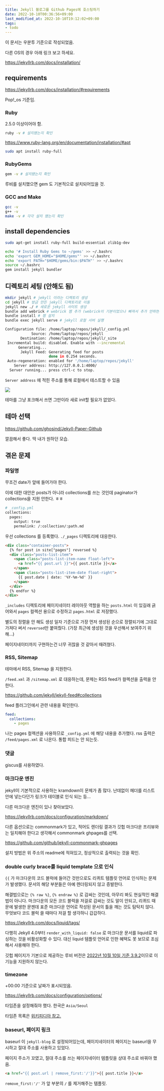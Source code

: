 ```yaml
---
title: Jekyll 블로그를 Github Pages에 호스팅하기
date: 2022-10-10T00:36:56+09:00
last_modified_at: 2022-10-10T19:12:02+09:00
tags:
- todo
---
```



이 문서는 우분투 기준으로 작성되었음.

다른 OS의 경우 아래 링크 보고 하세요.

https://jekyllrb.com/docs/installation/

## requirements

https://jekyllrb.com/docs/installation/#requirements

Pop!\_os 기준임.
### Ruby

2.5.0 이상이어야 함.

```bash
ruby -v # 설치됐는지 확인
```

https://www.ruby-lang.org/en/documentation/installation/#apt

```bash
sudo apt install ruby-full
```

### RubyGems

```bash
gem -v # 설치됐는지 확인
```

루비를 설치했으면 gem 도 기본적으로 설치되어있을 것.

### GCC and Make

```bash
gcc -v
g++ -v
make -v # 각각 설치 됐는지 확인
```

## install dependencies

```bash
sudo apt-get install ruby-full build-essential zlib1g-dev
```

```bash
echo '# Install Ruby Gems to ~/gems' >> ~/.bashrc
echo 'export GEM_HOME="$HOME/gems"' >> ~/.bashrc
echo 'export PATH="$HOME/gems/bin:$PATH"' >> ~/.bashrc
source ~/.bashrc
gem install jekyll bundler
```

## 디렉토리 세팅 (안해도 됨)

```bash
mkdir jekyll # jekyll 이라는 디렉토리 생성
cd jekyll # 방금 만든 jekyll 디렉토리로 이동
jekyll new ./ # 새로운 jekyll 사이트 생성
bundle add webrick # webrick 젬 추가 (webrick이 기본이었으나 빠져서 추가 안하면 오류 생길 수 있음)
bundle install # 젬 설치
bundle exec jekyll serve # jekyll 로컬 서버 실행
```

```bash
Configuration file: /home/laptop/repos/jekyll/_config.yml
            Source: /home/laptop/repos/jekyll
       Destination: /home/laptop/repos/jekyll/_site
 Incremental build: disabled. Enable with --incremental
      Generating... 
       Jekyll Feed: Generating feed for posts
                    done in 0.254 seconds.
 Auto-regeneration: enabled for '/home/laptop/repos/jekyll'
    Server address: http://127.0.0.1:4000/
  Server running... press ctrl-c to stop.
```

`Server address` 에 적힌 주소를 통해 로컬에서 테스트할 수 있음

![](attachments/Pasted%20image%2020221008215645.png)

테마를 그냥 포크해서 쓰면 그만이라 새로 init할 필요가 없었다.


## 테마 선택

https://github.com/ghosind/Jekyll-Paper-Github

깔끔해서 좋다. 딱 내가 원하던 모습.

## 겪은 문제

### 파일명
무조건 date가 앞에 들어가야 한다.

이에 대한 대안은 posts가 아니라 collections를 쓰는 것인데 paginator가 collections을 지원 안한다. ㅎㅎ

```bash
# _config.yml
collections:
  pages:
    output: true
    permalink: /:collection/:path.md
```

우선 collections 를 등록했다. `./_pages` 디렉토리에 대응한다.

```html
<div class="container-posts">
  {% for post in site["pages"] reversed %}
  <div class="posts-list-item">
    <span class="posts-list-item-name float-left">
      <a href="{{ post.url }}">{{ post.title }}</a>
    </span>
    <span class="posts-list-item-date float-right">
      {{ post.date | date: '%Y-%m-%d' }}
    </span>
  </div>
  {% endfor %}
</div>
```

`_includes` 디렉토리에 페이지네이터 레이아웃 역할을 하는 `posts.html` 이 있길래 긁어와서 `pages` 컬렉션 용으로 수정하고 `pages.html` 로 저장했다.

별도의 정렬을 안 해도 생성 일자 기준으로 가장 먼저 생성된 순으로 정렬되기에 그대로 가져다 써서 `reversed`만 붙여줬다. (가장 최근에 생성된 것을 우선해서 보여주기 위해...)

페이지네이터까지 구현하는건 너무 귀찮을 것 같아서 때려쳤다.

### RSS, Sitemap

테마에서 RSS, Sitemap 을 지원한다.

`/feed.xml` 과 `/sitemap.xml` 로 대응하는데, 문제는 RSS feed가 컬렉션을 출력을 안 한다.

https://github.com/jekyll/jekyll-feed#collections

feed 플러그인에서 관련 내용을 확인한다.

```yml
feed:
  collections:
    - pages
```

나는 pages 컬렉션을 사용하므로 `_config.yml` 에 해당 내용을 추가했다. rss 출력은 `/feed/pages.xml` 로 나온다. 통합 피드는 안 되는듯.

### 댓글

giscus를 사용하였다.

### 마크다운 엔진

jekyll이 기본적으로 사용하는 kramdown이 문제가 좀 많다. 난데없이 헤더를 리스트 안에 넣는다던가 링크가 테이블로 인식 되는 등...

다른 마크다운 엔진이 있나 찾아보았다.

https://jekyllrb.com/docs/configuration/markdown/

다른 옵션으로는 commonmark가 있고, 적어도 렌더링 결과가 깃헙 마크다운 프리뷰와는 일치해야 한다고 생각해서 commonmark ghpages를 선택.

https://github.com/github/jekyll-commonmark-ghpages

설치 방법은 위 주소의 readme에 적혀있고, 정상적으로 출력되는 것을 확인.

### double curly brace를 liquid template 으로 인식

`{{` 가 마크다운의 코드 블럭에 들어간 것만으로도 리퀴트 템플릿 언어로 인식하는 문제가 발생했다. 문서의 해당 부분들은 아예 렌더링되지 않고 증발한다.

해결법으로는 `{% raw %}`, `{% endraw %}` 로 감싸는 것인데, 아무리 봐도 현실적인 해결법이 아니다. 마크다운의 모든 코드 블럭을 저걸로 감싸는 것도 말이 안되고, 리퀴드 때문에 발생한 문젠데 표준 마크다운 언어로 작성된 문서의 틀을 깨는 것도  탐탁치 않다. 무엇보다 코드 블럭 쓸 때마다 저걸 할 생각하니 갑갑하다.

https://jekyllrb.com/docs/liquid/tags/

다행히 Jekyll 4.0부터 `render_with_liquid: false` 로 마크다운 문서를 liquid로 파싱하는 것을 비활성화할 수 있다. 대신 liquid 템플릿 언어로 인한 혜택도 못 보므로 조심해서 사용해야 한다.

깃헙 페이지가 기본으로 제공하는 루비 버전은 [2022년 10월 10일 기준 3.9.2](https://pages.github.com/versions/)이므로 이 기능을 지원하지 않는다.

### timezone

+00:00 기준으로 날짜가 표시되었음.

https://jekyllrb.com/docs/configuration/options/

타임존을 설정해줘야 했다. 한국은 `Asia/Seoul`

타임존 목록은 [위키피디아 참고.](https://en.wikipedia.org/wiki/List_of_tz_database_time_zones)


### baseurl, 페이지 링크

baseurl 이 `jekyll-blog` 로 설정되어있는데, 페이지네이터의 페이지는 baseurl을 무시하고 절대 주소를 사용하고 있었다.

페이지 주소가 꼬였고, 절대 주소를 쓰는 페이지네이터 템플릿을 상대 주소로 바꿔야 했음.

```html
<a href="{{ post.url | remove_first:'/'}}">{{ post.title }}</a>
```

`remove_first:'/'` 가 앞 부분의 `/` 를 제거해주는 템플릿.

